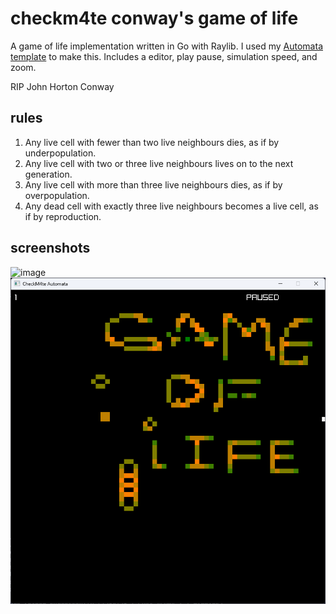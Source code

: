 # checkm4te conway's game of life
A game of life implementation written in Go with Raylib. I used my [Automata template](https://github.com/checkm4ted/automata) to make this.
Includes a editor, play pause, simulation speed, and zoom.

RIP John Horton Conway 

## rules
1. Any live cell with fewer than two live neighbours dies, as if by underpopulation.  
2. Any live cell with two or three live neighbours lives on to the next generation.  
3. Any live cell with more than three live neighbours dies, as if by overpopulation.  
4. Any dead cell with exactly three live neighbours becomes a live cell, as if by reproduction.  

## screenshots
![image](example.gif)
![image](image.png)